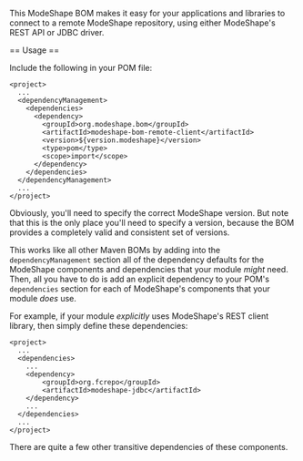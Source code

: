 This ModeShape BOM makes it easy for your applications and libraries to connect to a remote ModeShape repository, using either ModeShape's REST API or JDBC driver.

== Usage ==

Include the following in your POM file:

    <project>
      ...
      <dependencyManagement>    
        <dependencies>
          <dependency>
            <groupId>org.modeshape.bom</groupId>
            <artifactId>modeshape-bom-remote-client</artifactId>
            <version>${version.modeshape}</version>
            <type>pom</type>
            <scope>import</scope>
          </dependency>
        </dependencies>
      </dependencyManagement>
      ...
    </project>

Obviously, you'll need to specify the correct ModeShape version. But note that this is the only place you'll need to specify a version, because the BOM provides a completely valid and consistent set of versions.

This works like all other Maven BOMs by adding into the `dependencyManagement` section all of the dependency defaults for the ModeShape components and dependencies that your module _might_ need. Then, all you have to do is add an explicit dependency to your POM's `dependencies` section for each of ModeShape's components that your module _does_ use.

For example, if your module _explicitly_ uses ModeShape's REST client library, then simply define these dependencies:

    <project>
      ...
      <dependencies>
        ...
        <dependency>
            <groupId>org.fcrepo</groupId>
            <artifactId>modeshape-jdbc</artifactId>
        </dependency>
        ...
      </dependencies>
      ...
    </project>

There are quite a few other transitive dependencies of these components.

